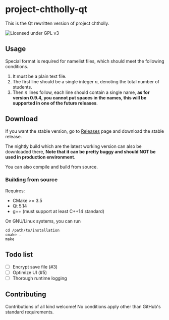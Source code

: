 # project-chtholly-qt
This is the Qt rewritten version of project chtholly.

![Licensed under GPL v3](https://www.gnu.org/graphics/gplv3-with-text-136x68.png)


## Usage
Special format is required for namelist files, which should meet the following conditions.

1. It must be a plain text file.
2. The first line should be a single integer *n*, denoting the total number of students.
3. Then *n* lines follow, each line should contain a single name, **as for version 0.9.4, you cannot put spaces in the names, this will be supported in one of the future releases**.


## Download

If you want the stable version, go to [Releases](https://github.com/Ravenclaw-OIer/project-chtholly-qt/releases) page and download the stable release.

The nightly build which are the latest working version can also be downloaded there, **Note that it can be pretty buggy and should NOT be used in production environment**. 

You can also compile and build from source.

### Building from source
Requires:
- CMake >= 3.5
- Qt 5.14
- g++ (must support at least C++14 standard)

On GNU/Linux systems, you can run

```shell script
cd /path/to/installation
cmake .
make
```

## Todo list

- [ ] Encrypt save file (#3)
- [ ] Optimize UI (#5)
- [ ] Thorough runtime logging 

## Contributing
Contributions of all kind welcome! No conditions apply other than GitHub's standard requirements.
